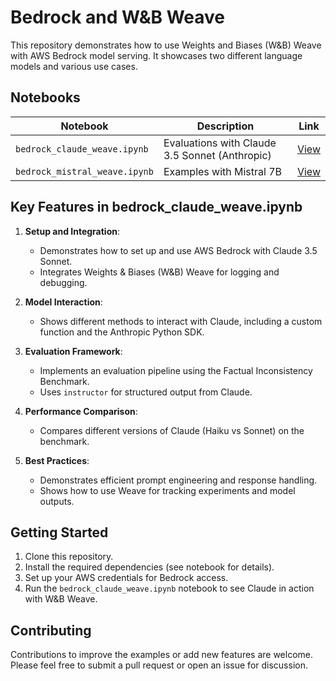 # Bedrock and W&B Weave

This repository demonstrates how to use Weights and Biases (W&B) Weave with AWS Bedrock model serving. It showcases two different language models and various use cases.

## Notebooks

| Notebook | Description | Link |
| --- | --- | --- |
| `bedrock_claude_weave.ipynb` | Evaluations with Claude 3.5 Sonnet (Anthropic) | [View](bedrock_claude_weave.ipynb) |
| `bedrock_mistral_weave.ipynb` | Examples with Mistral 7B | [View](bedrock_mistral_weave.ipynb) |

## Key Features in bedrock_claude_weave.ipynb

1. **Setup and Integration**: 
   - Demonstrates how to set up and use AWS Bedrock with Claude 3.5 Sonnet.
   - Integrates Weights & Biases (W&B) Weave for logging and debugging.

2. **Model Interaction**:
   - Shows different methods to interact with Claude, including a custom function and the Anthropic Python SDK.

3. **Evaluation Framework**:
   - Implements an evaluation pipeline using the Factual Inconsistency Benchmark.
   - Uses `instructor` for structured output from Claude.

4. **Performance Comparison**:
   - Compares different versions of Claude (Haiku vs Sonnet) on the benchmark.

5. **Best Practices**:
   - Demonstrates efficient prompt engineering and response handling.
   - Shows how to use Weave for tracking experiments and model outputs.

## Getting Started

1. Clone this repository.
2. Install the required dependencies (see notebook for details).
3. Set up your AWS credentials for Bedrock access.
4. Run the `bedrock_claude_weave.ipynb` notebook to see Claude in action with W&B Weave.

## Contributing

Contributions to improve the examples or add new features are welcome. Please feel free to submit a pull request or open an issue for discussion.